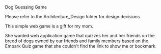 Dog Guessing Game

Please refer to the Architecture_Design folder for design decisions

This simple web game is a gift for my mom.

She wanted web application game that quizzes her and her friends on the breed of dogs owned by our friends and family members based on the Embark Quiz game that she couldn't find the link to show me or bookmark.
